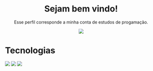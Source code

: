 <h1 align="center">
  Sejam bem vindo!
</h1>
<p align="center">
  Esse perfil corresponde a minha conta de estudos de progamação.
</p>

<p align="center">
  <a href="https://github.com/DenverCoder1/readme-typing-svg">
	  <img src="https://readme-typing-svg.herokuapp.com?lines=Fala+Galera;Me+chamo+Wagner+Lima;Sou+professor,+Designer,+Desenvolvedor+e+Gestor+de+Tráfego!&center=true&width=780&height=45">
  </a>
</p>

# Tecnologias

<img src="https://img.shields.io/badge/html5-ff6600?style=for-the-badge&logo=html5&logoColor=white" />   
<img src="https://img.shields.io/badge/css3-0000ff?style=for-the-badge&logo=css3&logoColor=white" />   


<a href="https://www.facebook.com">
<img src="https://img.shields.io/badge/facebook-blue?style=for-the-badge&logo=facebook&logoColor=white" />
</a>
